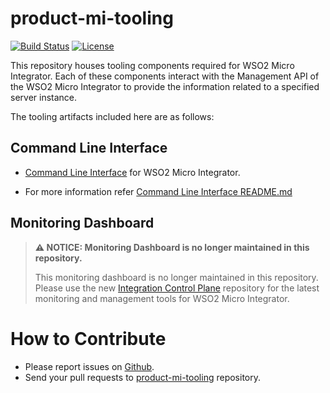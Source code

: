 # product-mi-tooling

[![Build Status](https://wso2.org/jenkins/buildStatus/icon?job=products/product-mi-tooling)](https://wso2.org/jenkins/job/products/job/product-mi-tooling/)
[![License](https://img.shields.io/badge/License-Apache%202.0-blue.svg)](https://opensource.org/licenses/Apache-2.0)

This repository houses tooling components required for WSO2 Micro Integrator. Each of these components interact with 
the Management API of the WSO2 Micro Integrator to provide the information related to a specified server instance. 

The tooling artifacts included here are as follows:

## Command Line Interface

- [Command Line Interface](https://github.com/wso2/product-mi-tooling/tree/master/cmd) for WSO2 Micro Integrator.

- For more information refer [Command Line Interface README.md](https://github.com/wso2/product-mi-tooling/blob/master/cmd/README.md)

## Monitoring Dashboard

> **⚠️ NOTICE: Monitoring Dashboard is no longer maintained in this repository.**
> 
> This monitoring dashboard  is no longer maintained in this repository. Please use the new [Integration Control Plane](https://github.com/wso2/integration-control-plane) repository for the latest monitoring and management tools for WSO2 Micro Integrator.

# How to Contribute
- Please report issues on [Github](https://github.com/wso2/micro-integrator).
- Send your pull requests to [product-mi-tooling](https://github.com/wso2/product-mi-tooling) repository.



